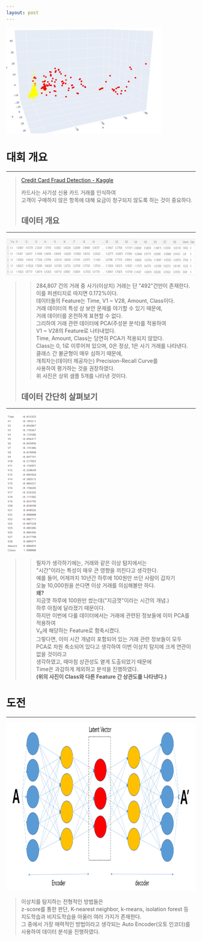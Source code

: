 ```yaml
---
layout: post
---
```

<img src="/images/fulls/pls_latent_3d.JPG" style="width:413px; height:282px;">


# **대회 개요**
---
> [Credit Card Fraud Detection - Kaggle](https://www.kaggle.com/datasets/mlg-ulb/creditcardfraud)
>
>
> 카드사는 사기성 신용 카드 거래를 인식하여  
> 고객이 구매하지 않은 항목에 대해 요금이 청구되지 않도록
> 하는 것이 중요하다.  
>  
> ## **데이터 개요**
---
<img src="/images/fulls/data_shape.png" style="width:933px; height:100px;">  

>> 284,807 건의 거래 중 사기(이상치) 거래는 단 "492"건만이 존재한다.  
>> 이를 퍼센티지로 따지면 0.172%이다.  
>> 데이터들의 Feature는 Time, V1 ~ V28, Amount, Class이다.  
>> 거래 데이터의 특성 상 보안 문제를 야기할 수 있기 때문에,  
>> 거래 데이터를 온전하게 표현할 수 없다.  
>> 그리하여 거래 관련 데이터에 PCA(주성분 분석)를 적용하여   
>> V1 ~ V28의 Feature로 나타내었다.  
>> Time, Amount, Class는 당연히 PCA가 적용되지 않았다.  
>> Class는 0, 1로 이루어져 있으며, 0은 정상, 1은 사기 거래를 나타낸다.   
>> 클래스 간 불균형이 매우 심하기 때문에,  
>> 개최자는(데이터 제공자는) Precision-Recall Curve를  
>> 사용하여 평가하는 것을 권장하였다.  
>> 위 사진은 상위 샘플 5개를 나타낸 것이다.
>
> ## **데이터 간단히 살펴보기**
---
<img src="/images/fulls/data_corr.png" style="width:85px; height:369px;">  

>> 필자가 생각하기에는, 거래와 같은 이상 탐지에서는  
>> "시간"이라는 특성이 매우 큰 영향을 끼친다고 생각한다.  
>> 예를 들어, 어제까지 10년간 하루에 100원만 쓰던 사람이 갑자기  
>> 오늘 10,000원을 쓴다면 이상 거래를 의심해볼만 하다.  
>> **왜?**  
>> 지금껏 하루에 100원만 썼는데("지금껏"이라는 시간의 개념.)  
>> 하루 아침에 달라졌기 때문이다.  
>> 하지만 이번에 다룰 데이터에서는 거래에 관련된 정보들에 이미 PCA를 적용하여  
>> V<sub>n</sub>에 해당하는 Feature로 함축시켰다.  
>> 그렇다면, 이미 시간 개념이 포함되어 있는 거래 관련 정보들이 모두  
>> PCA로 차원 축소되어 있다고 생각하여 이번 이상치 탐지에 크게 연관이 없을 것이라고  
>> 생각하였고, 때마침 상관성도 옅게 도출되었기 때문에  
>> Time은 과감하게 제외하고 분석을 진행하였다.  
>> **(위의 사진이 Class와 다른 Feature 간 상관도를 나타낸다.)**
  
# **도전**
---
<img src="/images/fulls/ae_pic.png" style="width:959px; height:449px;">  

> 이상치를 탐지하는 전형적인 방법들은  
> z-score를 통한 판단, K-nearest neighbor, k-means, isolation forest 등  
> 지도학습과 비지도학습을 아울러 여러 가지가 존재한다.  
> 그 중에서 가장 매력적인 방법이라고 생각되는 Auto Encoder(오토 인코더)를  
> 사용하여 데이터 분석을 진행하였다.  
> 